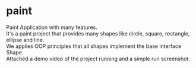 # paint
Paint Application with many features.\
It's a paint project that provides many shapes like circle, square, rectangle, ellipse and line.\
We applies OOP principles that all shapes implement the base interface Shape.\
Attached a demo video of the project running and a simple run screenshot.
